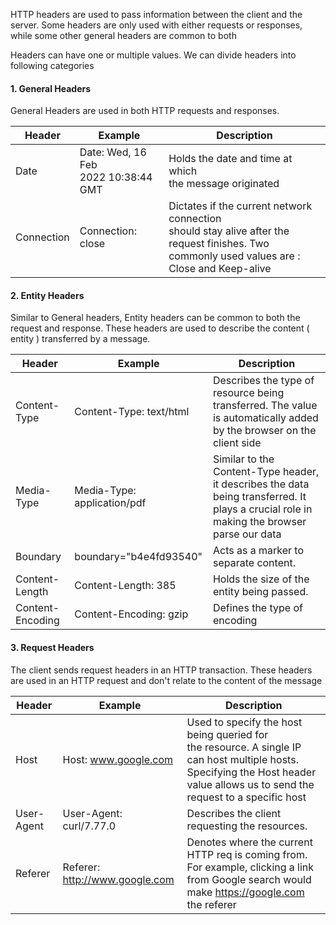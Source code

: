
HTTP headers are used to pass information between the client and the server. Some headers are only used with either requests or responses, while some other general headers are common to both


Headers can have one or multiple values. We can divide headers into following categories


#### 1. General Headers

General Headers are used in both HTTP requests and responses. 

| Header     | Example                                | Description                                                                                                                                        |
| ---------- | -------------------------------------- | -------------------------------------------------------------------------------------------------------------------------------------------------- |
| Date       | Date: Wed, 16 Feb<br>2022 10:38:44 GMT | Holds the date and time at which <br>the message originated                                                                                        |
| Connection | Connection: close                      | Dictates if the current network connection<br>should stay alive after the request finishes. Two<br>commonly used values are : Close and Keep-alive |




#### 2.  Entity Headers

Similar to General headers, Entity headers can be common to both the request and response. These headers are used to describe the content ( entity ) transferred by a message. 


| Header           | Example                     | Description                                                                                                                               |
| ---------------- | --------------------------- | ----------------------------------------------------------------------------------------------------------------------------------------- |
| Content-Type     | Content-Type: text/html     | Describes the type of resource being transferred. The value is automatically added by the browser on the client side                      |
| Media-Type       | Media-Type: application/pdf | Similar to the Content-Type header, it describes the data being transferred. It plays a crucial role in making the browser parse our data |
| Boundary         | boundary="b4e4fd93540"      | Acts as a marker to separate content.                                                                                                     |
| Content-Length   | Content-Length: 385         | Holds the size of the entity being passed.                                                                                                |
| Content-Encoding | Content-Encoding: gzip      | Defines the type  of encoding                                                                                                             |





#### 3. Request Headers

The client sends request headers in an HTTP transaction. These headers are used in an HTTP request and don't relate to the content of the message 




| Header     | Example                        | Description                                                                                                                                                                        |
| ---------- | ------------------------------ | ---------------------------------------------------------------------------------------------------------------------------------------------------------------------------------- |
| Host       | Host: www.google.com           | Used to specify the host being queried for<br>the resource. A single IP can host multiple hosts. Specifying the Host header value allows us to send the request to a specific host |
| User-Agent | User-Agent: curl/7.77.0        | Describes the client requesting the resources.                                                                                                                                     |
| Referer    | Referer: http://www.google.com | Denotes where the current HTTP req is coming from. For example, clicking a link from Google search would make  https://google.com the referer                                      |
